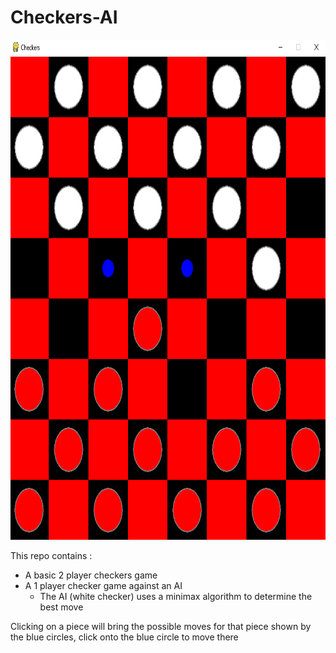 # Checkers-AI

<img src="src/board.png" height = "800">

This repo contains :
- A basic 2 player checkers game
- A 1 player checker game against an AI
  -  The AI (white checker) uses a minimax algorithm to determine the best move

Clicking on a piece will bring the possible moves for that piece shown by the blue circles, click onto the blue circle to move there
